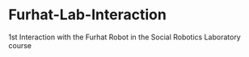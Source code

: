# Furhat-Lab-Interaction
1st Interaction with the Furhat Robot in the Social Robotics Laboratory course
